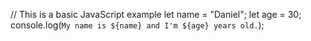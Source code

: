 // This is a basic JavaScript example
let name = "Daniel";
let age = 30;
console.log(`My name is ${name} and I'm ${age} years old.`);
